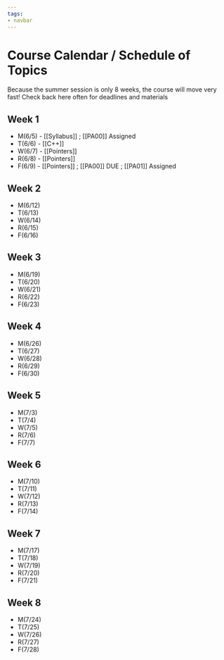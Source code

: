 ```yaml
---
tags:
- navbar
---
```

# Course Calendar / Schedule of Topics

Because the summer session is only 8 weeks, the course will move very fast! Check back here often for deadlines and materials

## Week 1
* M(6/5) - [[Syllabus]] ;  [[PA00]] Assigned
* T(6/6) - [[C++]]
* W(6/7) - [[Pointers]]
* R(6/8) - [[Pointers]]
* F(6/9) - [[Pointers]] ; [[PA00]] DUE ; [[PA01]] Assigned

## Week 2
* M(6/12)
* T(6/13)
* W(6/14)
* R(6/15)
* F(6/16)

## Week 3
* M(6/19) 
* T(6/20)
* W(6/21)
* R(6/22)
* F(6/23)

## Week 4
* M(6/26)
* T(6/27)
* W(6/28)
* R(6/29)
* F(6/30)

## Week 5
* M(7/3)
* T(7/4)
* W(7/5)
* R(7/6)
* F(7/7)

## Week 6
* M(7/10)
* T(7/11)
* W(7/12)
* R(7/13)
* F(7/14)

## Week 7
* M(7/17)
* T(7/18)
* W(7/19)
* R(7/20)
* F(7/21)

## Week 8
* M(7/24)
* T(7/25)
* W(7/26)
* R(7/27)
* F(7/28)